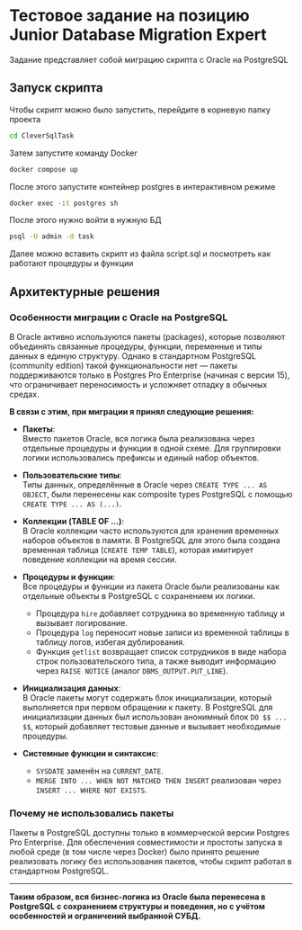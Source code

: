 # Тестовое задание на позицию Junior Database Migration Expert
Задание представляет собой миграцию скрипта с Oracle на PostgreSQL

## Запуск скрипта
Чтобы скрипт можно было запустить, перейдите в корневую папку проекта
```bash
cd CleverSqlTask
```
Затем запустите команду Docker
```bash
docker compose up
```
После этого запустите контейнер postgres в интерактивном режиме 
```bash
docker exec -it postgres sh
```
После этого нужно войти в нужную БД
```bash
psql -U admin -d task
```
Далее можно вставить скрипт из файла script.sql и посмотреть как работают процедуры и функции
## Архитектурные решения

### Особенности миграции с Oracle на PostgreSQL

В Oracle активно используются пакеты (packages), которые позволяют объединять связанные процедуры, функции, переменные и типы данных в единую структуру. Однако в стандартном PostgreSQL (community edition) такой функциональности нет — пакеты поддерживаются только в Postgres Pro Enterprise (начиная с версии 15), что ограничивает переносимость и усложняет отладку в обычных средах.

**В связи с этим, при миграции я принял следующие решения:**

- **Пакеты**:  
  Вместо пакетов Oracle, вся логика была реализована через отдельные процедуры и функции в одной схеме. Для группировки логики использовались префиксы и единый набор объектов.

- **Пользовательские типы**:  
  Типы данных, определённые в Oracle через `CREATE TYPE ... AS OBJECT`, были перенесены как composite types PostgreSQL с помощью `CREATE TYPE ... AS (...)`.

- **Коллекции (TABLE OF ...)**:  
  В Oracle коллекции часто используются для хранения временных наборов объектов в памяти. В PostgreSQL для этого была создана временная таблица (`CREATE TEMP TABLE`), которая имитирует поведение коллекции на время сессии.

- **Процедуры и функции**:  
  Все процедуры и функции из пакета Oracle были реализованы как отдельные объекты в PostgreSQL с сохранением их логики.  
  - Процедура `hire` добавляет сотрудника во временную таблицу и вызывает логирование.
  - Процедура `log` переносит новые записи из временной таблицы в таблицу логов, избегая дублирования.
  - Функция `getlist` возвращает список сотрудников в виде набора строк пользовательского типа, а также выводит информацию через `RAISE NOTICE` (аналог `DBMS_OUTPUT.PUT_LINE`).

- **Инициализация данных**:  
  В Oracle пакеты могут содержать блок инициализации, который выполняется при первом обращении к пакету. В PostgreSQL для инициализации данных был использован анонимный блок `DO $$ ... $$`, который добавляет тестовые данные и вызывает необходимые процедуры.

- **Системные функции и синтаксис**:  
  - `SYSDATE` заменён на `CURRENT_DATE`.
  - `MERGE INTO ... WHEN NOT MATCHED THEN INSERT` реализован через `INSERT ... WHERE NOT EXISTS`.

### Почему не использовались пакеты

Пакеты в PostgreSQL доступны только в коммерческой версии Postgres Pro Enterprise. Для обеспечения совместимости и простоты запуска в любой среде (в том числе через Docker) было принято решение реализовать логику без использования пакетов, чтобы скрипт работал в стандартном PostgreSQL.

---

**Таким образом, вся бизнес-логика из Oracle была перенесена в PostgreSQL с сохранением структуры и поведения, но с учётом особенностей и ограничений выбранной СУБД.**
